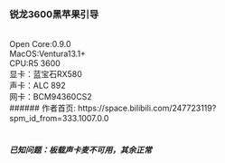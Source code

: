 <h3>锐龙3600黑苹果引导</h3></br>
Open Core:0.9.0</br>
MacOS:Ventura13.1+</br>
CPU:R5 3600</br>
显卡：蓝宝石RX580</br>
声卡：ALC 892</br>
网卡：BCM94360CS2</br>
###### 作者首页: <a>https://space.bilibili.com/247723119?spm_id_from=333.1007.0.0</a>
</br>
</br>
<h5>已知问题：板载声卡麦不可用，其余正常</h5>
